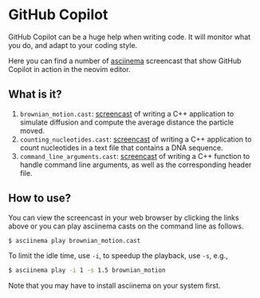 # GitHub Copilot

GitHub Copilot can be a huge help when writing code.
It will monitor what you do, and adapt to your coding style.

Here you can find a number of [asciinema](https://asciinema.org/)
screencast that show GitHub Copilot in action in the neovim editor.


## What is it?

1. `brownian_motion.cast`: [screencast](https://asciinema.org/a/Qn86ge2bxYLnn8cUFF7uumq1f)
   of writing a C++ application to simulate diffusion and compute the
   average distance the particle moved.
1. `counting_nucleotides.cast`: [screencast](https://asciinema.org/a/598907)
   of writing a C++ application to count nucleotides in a text file that contains a
   DNA sequence.
1. `command_line_arguments.cast`: [screencast](https://asciinema.org/a/613753) of writing
   a C++ function to handle command line arguments, as well as the corresponding header
   file.

## How to use?

You can view the screencast in your web browser by clicking the links above or
you can play asciinema casts on the command line as follows.

```bash
$ asciinema play brownian_motion.cast
```

To limit the idle time, use `-i`, to speedup the playback, use `-s`, e.g.,
```bash
$ asciinema play -i 1 -s 1.5 brownian_motion
```

Note that you may have to install asciinema on your system first.
